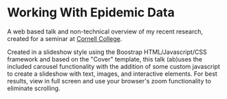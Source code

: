 Working With Epidemic Data
=============================

A web based talk and non-technical overview of my recent research, created for a seminar at [Cornell College](http://www.cornellcollege.edu/).


Created in a slideshow style using the Boostrap HTML/Javascript/CSS framework and based on the "Cover" template, this talk (ab)uses the included carousel functionality with the addition of some custom javascript to create a slideshow with text, images, and interactive elements. For best results, view in full screen and use your browser's zoom functionality to eliminate scrolling.  
